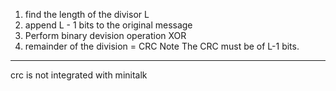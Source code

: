 1. find the length of the divisor L
2. append L - 1 bits to the original message
3. Perform binary devision operation XOR
4. remainder of the division = CRC
Note
The CRC must be of L-1 bits.

--------------------------------

crc is not integrated with minitalk
